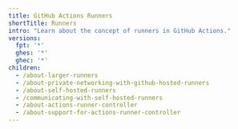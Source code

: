 ```yaml
---
title: GitHub Actions Runners
shortTitle: Runners
intro: "Learn about the concept of runners in GitHub Actions."
versions:
  fpt: '*'
  ghes: '*'
  ghec: '*'
children:
  - /about-larger-runners
  - /about-private-networking-with-github-hosted-runners
  - /about-self-hosted-runners
  - /communicating-with-self-hosted-runners
  - /about-actions-runner-controller
  - /about-support-for-actions-runner-controller
---
```

